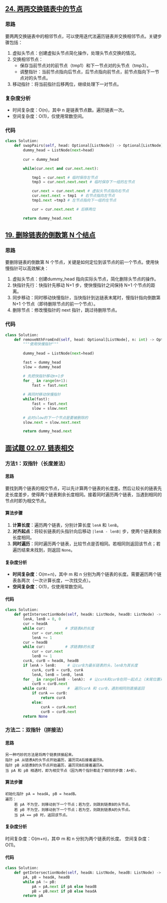 
## [24. 两两交换链表中的节点](https://leetcode.cn/problems/swap-nodes-in-pairs/description/)

### 思路

要两两交换链表中的相邻节点，可以使用迭代法遍历链表并交换相邻节点。关键步骤包括：

1. 虚拟头节点：创建虚拟头节点简化操作，处理头节点交换的情况。
2. 交换相邻节点：
    - 保存当前节点对的前节点（tmp1）和下一节点对的头节点（tmp3）。
    - 调整指针：当前节点指向后节点，后节点指向前节点，前节点指向下一节点对的头节点。
3. 移动指针：将当前指针后移两位，继续处理下一对节点。
### 复杂度分析
- 时间复杂度：O(n)，其中 n 是链表节点数。遍历链表一次。
- 空间复杂度：O(1)，仅使用常数空间。
### 代码
```Python
class Solution:
    def swapPairs(self, head: Optional[ListNode]) -> Optional[ListNode]:
        dummy_head = ListNode(next=head)
        
        cur = dummy_head

        while(cur.next and cur.next.next):

            tmp1 = cur.next # 临时保存左节点
            tmp3 = cur.next.next.next # 临时保存下一组的左节点

            cur.next = cur.next.next # 虚拟头节点指向右节点
            cur.next.next = tmp1  # 右节点指向左节点
            tmp1.next =tmp3 # 左节点指向下一组的左节点

            cur = cur.next.next # 后移两位

        return dummy_head.next
```

## [19. 删除链表的倒数第 N 个结点](https://leetcode.cn/problems/remove-nth-node-from-end-of-list/)

### 思路
    
要删除链表的倒数第 N 个节点，关键是如何定位到该节点的前一个节点。使用快慢指针可以高效解决：

1. 虚拟头节点：创建dummy_head 指向实际头节点，简化删除头节点的操作。
2. 快指针先行：快指针先移动 N+1 步，使快慢指针之间保持 N+1 个节点的距离。
3. 同步移动：同时移动快慢指针，当快指针到达链表末尾时，慢指针指向倒数第 N+1 个节点（即待删除节点的前一个节点）。
4. 删除节点：修改慢指针的 next 指针，跳过待删除节点。

### 代码
```Python
class Solution:
    def removeNthFromEnd(self, head: Optional[ListNode], n: int) -> Optional[ListNode]:
        """使用快慢指针"""
        
        dummy_head = ListNode(next=head)

        fast = dummy_head
        slow = dummy_head

        # 先把快指针移动n+1步
        for _ in range(n+1):
            fast = fast.next
        
        # 再同时移动快慢指针
        while(fast):
            fast = fast.next
            slow = slow.next
        
        # 此时slow的下一个节点是要被删除的
        slow.next = slow.next.next

        return dummy_head.next
```

## [面试题 02.07. 链表相交](https://leetcode.cn/problems/intersection-of-two-linked-lists-lcci/description/)

### 方法1：双指针（长度差法）

#### 思路
要找到两个链表的相交节点，可以先计算两个链表的长度差。然后让较长的链表先走长度差步，使得两个链表剩余长度相同。接着同时遍历两个链表，当遇到相同的节点时即为相交节点。

#### 算法步骤
1. **计算长度**：遍历两个链表，分别计算长度 `lenA` 和 `lenB`。
2. **对齐起点**：将较长链表的头指针向后移动 `|lenA - lenB|` 步，使两个链表剩余长度相同。
3. **同时遍历**：同时遍历两个链表，比较节点是否相同。若相同则返回该节点；若遍历结束未找到，则返回 `None`。

#### 复杂度分析
- **时间复杂度**：O(m+n)，其中 m 和 n 分别为两个链表的长度。需要遍历两个链表各两次（一次计算长度，一次找交点）。
- **空间复杂度**：O(1)，仅使用常数空间。

#### 代码

```Python
class Solution:
    def getIntersectionNode(self, headA: ListNode, headB: ListNode) -> ListNode:
        lenA, lenB = 0, 0
        cur = headA
        while cur:         # 求链表A的长度
            cur = cur.next 
            lenA += 1
        cur = headB 
        while cur:         # 求链表B的长度
            cur = cur.next 
            lenB += 1
        curA, curB = headA, headB
        if lenA > lenB:     # 让curB为最长链表的头，lenB为其长度
            curA, curB = curB, curA
            lenA, lenB = lenB, lenA 
        for _ in range(lenB - lenA):  # 让curA和curB在同一起点上（末尾位置对齐）
            curB = curB.next 
        while curA:         #  遍历curA 和 curB，遇到相同则直接返回
            if curA == curB:
                return curA
            else:
                curA = curA.next 
                curB = curB.next
        return None 
```

### 方法二：双指针（拼接法）
#### 思路
    另一种巧妙的方法是将两个链表拼接起来。
    指针 pA 从链表A的头节点开始遍历，遍历完A后接着遍历B。
    指针 pB 从链表B的头节点开始遍历，遍历完B后接着遍历A。
    当 pA 和 pB 相遇时，即为相交节点（因为两个指针都走了相同的步数：A+B）。
#### 算法步骤
    初始化指针 pA = headA, pB = headB。
    遍历：
        若 pA 不为空，则移动到下一个节点；若为空，则跳到链表B的头节点。
        若 pB 不为空，则移动到下一个节点；若为空，则跳到链表A的头节点。
        当 pA == pB 时，返回该节点。
#### 复杂度分析
时间复杂度：O(m+n)，其中 m 和 n 分别为两个链表的长度。
空间复杂度：O(1)。
#### 代码
```Python
class Solution:
    def getIntersectionNode(self, headA: ListNode, headB: ListNode) -> ListNode:
        pA, pB = headA, headB
        while pA != pB:
            pA = pA.next if pA else headB
            pB = pB.next if pB else headA
        return pA
```


